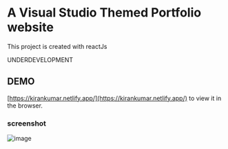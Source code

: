 # A Visual Studio Themed Portfolio website

This project is created with reactJs

UNDERDEVELOPMENT

## DEMO

[https://kirankumar.netlify.app/](https://kirankumar.netlify.app/) to view it in the browser.


### screenshot
![image](https://user-images.githubusercontent.com/59497178/122537590-560cd580-d043-11eb-929c-730a37b8011c.png)



